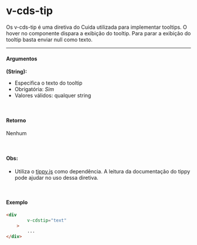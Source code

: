 # v-cds-tip

Os v-cds-tip é uma diretiva do Cuida utilizada para implementar tooltips. O hover no componente dispara a exibição do tooltip. Para parar a exibição do tooltip basta enviar null como texto.

<hr>

#### Argumentos

**(String):**
- Especifica o texto do tooltip
- Obrigatória: *Sim*
- Valores válidos: qualquer string

<br>

#### Retorno

Nenhum

<br>

#### Obs:
- Utiliza o [tippy.js](https://tippyjs.bootcss.com/) como dependência. A leitura da documentação do tippy pode ajudar no uso dessa diretiva.

<br>

#### Exemplo

```html
<div
		v-cdstip="text"
	>
		...
</div>
```